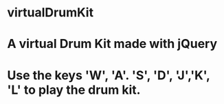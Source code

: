 # virtualDrumKit
# A virtual Drum Kit made with jQuery
# Use the keys 'W', 'A'. 'S', 'D', 'J','K', 'L' to play the drum kit. 

